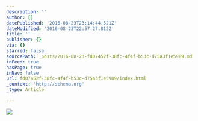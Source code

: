 ```yaml
---
description: ''
author: []
datePublished: '2016-08-23T23:14:44.521Z'
dateModified: '2016-08-23T22:57:27.812Z'
title: ''
publisher: {}
via: {}
starred: false
sourcePath: _posts/2016-08-23-fd07452f-38fc-4f4f-b53c-d75a3f1e5989.md
inFeed: true
hasPage: true
inNav: false
url: fd07452f-38fc-4f4f-b53c-d75a3f1e5989/index.html
_context: 'http://schema.org'
_type: Article

---
```

![](https://the-grid-user-content.s3-us-west-2.amazonaws.com/bcbc79c8-25eb-479d-9eb3-3e5557414fa5.jpg)